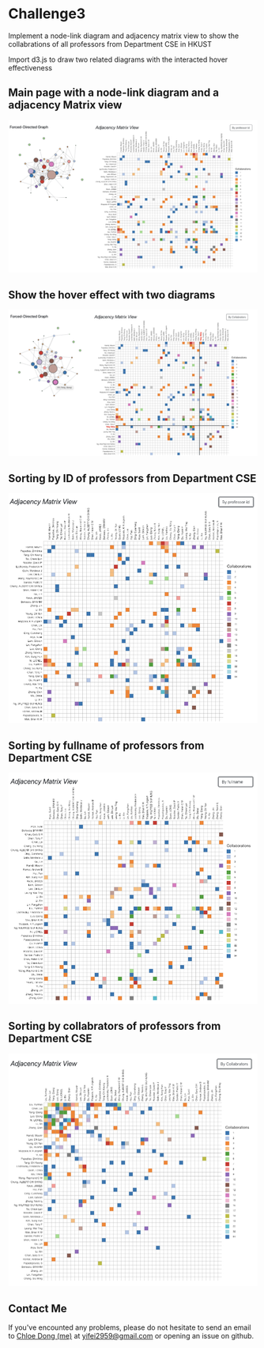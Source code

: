# Challenge3

Implement a node-link diagram and adjacency matrix view to show the collabrations of all professors from Department CSE in HKUST

Import d3.js to draw two related diagrams with the interacted hover effectiveness

## Main page with a node-link diagram and a adjacency Matrix view

![main_page](./main_pic.png)


## Show the hover effect with two diagrams


![hover](./hover.png)

## Sorting by ID of professors from Department CSE


![sort_by_professor_id](./sort_by_professor_id.png)

## Sorting by fullname of professors from Department CSE


![sort_by_fullname](./sort_by_fullname.png)

## Sorting by collabrators of professors from Department CSE


![sort_by_collabrators](./sort_by_ID.png)


## Contact Me
If you've encounted any problems, please do not hesitate to send an email to [Chloe Dong (me)](https://github.com/yifeidongchloe) at yifei2959@gmail.com or opening an issue on github.

